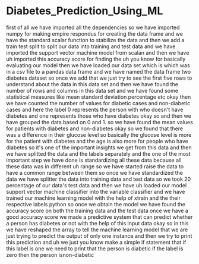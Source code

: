 # Diabetes_Prediction_Using_ML


first of all we have imported all the dependencies so we have imported numpy for making empire
respondus for creating the data frame and we have the standard scalar function to stabilize the data and then we add a train test split to split our data into training and test data and we have imported the support vector machine model from scalan and then we have uh imported this accuracy score for finding the uh you know for basically evaluating our model then we have loaded our data set which is which was in a csv file to a pandas data frame and we have named the data frame two diabetes dataset so once we add that we just try to see the first five rows to understand about the data in this data set and then we have found the number of rows and columns in this data set and we have found some statistical measures like mean standard deviation percentage etc okay then we have counted the number of values for diabetic cases and non-diabetic cases and here the label 0 represents the person with who doesn't have diabetes and one represents those who have diabetes okay so and then we have grouped the data based on 0 and 1. so we have found the mean values for patients with diabetes and non-diabetes okay so we found that there was a difference in their glucose level so basically the glucose level is more for the patient with diabetes and the age is also more for people who have diabetes so it's one of the important insights we get from this data and then we have splitted the data and the labels separately and the one of the most important step we have done is standardizing all these data because all these data was in different uh range so we have started raise the data to have a common range between them so once we have standardized the data we have splitter the data into training data and test data so we took 20 percentage of our data's test data and then we have uh loaded our model support vector machine classifier into the variable classifier and we have trained our machine learning model with the help of xtrain and the their respective labels python so once we obtain the model we have found the accuracy score on both the training data and the test data once we have a good accuracy score we made a predictive system that can predict whether a person has diabetes or not with the help of this input data okay so in this we have reshaped the array to tell the machine learning model that we are just trying to predict the output of
only one instance and then we try to print this prediction and uh we just you know make a simple if statement that if this label is one we need to print that the person is diabetic if the label is zero then the person isnon-diabetic
